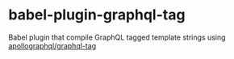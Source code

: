 # babel-plugin-graphql-tag
Babel plugin that compile GraphQL tagged template strings using [apollographql/graphql-tag](https://github.com/apollographql/graphql-tag)
